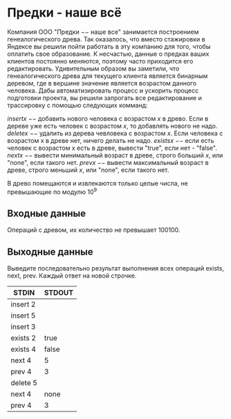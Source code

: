 # Предки - наше всё
Компания OOO "Предки −− наше все" занимается построением генеалогического древа. Так оказалось, что вместо стажировки в Яндексе вы решили пойти работать в эту компанию для того, чтобы оплатить свое образование. К несчастью, данные о предках ваших клиентов постоянно меняются, поэтому часто приходится его редактировать. Удивительным образом вы заметили, что генеалогического древа для текущего клиента является бинарным деревом, где в вершине значение является возрастом данного человека. Дабы автоматизировать процесс и ускорить процесс подготовки проекта, вы решили запрогать все редактирование и трассировку с помощью следующих комманд:


$insert x$ −− добавить нового человека с возрастом $x$ в древо. Если в дереве уже есть человек с возрастом $x$, то добавлять нового не надо.
$delete x$ −− удалить из дерева чевловека с возрастом $x$. Если человека с возрастом x в древе нет, ничего делать не надо.
$exists x$ −− если есть человек с возрастом x есть в древе, вывести "true", если нет - "false".
$next x$ −− вывести минимальный возраст в древе, строго больший $x$, или "none", если такого нет.
$prev x$ −− вывести максимальный возраст в древе, строго меньший $x$, или "none", если такого нет.

В древо помещаются и извлекаются только целые числа, не превышающие по модулю $10^9$

## Входные данные
Операций с древом, их количество не превышает 100100.

## Выходные данные
Выведите последовательно результат выполнения всех операций exists, next, prev. Каждый ответ на новой строчке.

|STDIN|STDOUT|
|---|---|
|insert 2||
|insert 5||
|insert 3||
|exists 2|true|
|exists 4|false|
|next 4|5|
|prev 4|3|
|delete 5||
|next 4|none|
|prev 4|3|

